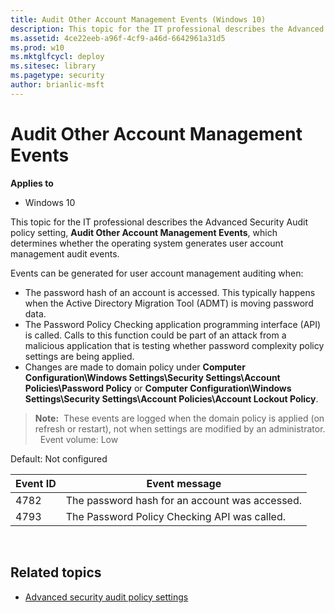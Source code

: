 ```yaml
---
title: Audit Other Account Management Events (Windows 10)
description: This topic for the IT professional describes the Advanced Security Audit policy setting, Audit Other Account Management Events, which determines whether the operating system generates user account management audit events.
ms.assetid: 4ce22eeb-a96f-4cf9-a46d-6642961a31d5
ms.prod: w10
ms.mktglfcycl: deploy
ms.sitesec: library
ms.pagetype: security
author: brianlic-msft
---
```


# Audit Other Account Management Events

**Applies to**
-   Windows 10

This topic for the IT professional describes the Advanced Security Audit policy setting, **Audit Other Account Management Events**, which determines whether the operating system generates user account management audit events.

Events can be generated for user account management auditing when:

-   The password hash of an account is accessed. This typically happens when the Active Directory Migration Tool (ADMT) is moving password data.
-   The Password Policy Checking application programming interface (API) is called. Calls to this function could be part of an attack from a malicious application that is testing whether password complexity policy settings are being applied.
-   Changes are made to domain policy under **Computer Configuration\\Windows Settings\\Security Settings\\Account Policies\\Password Policy** or **Computer Configuration\\Windows Settings\\Security Settings\\Account Policies\\Account Lockout Policy**.
> **Note:**  These events are logged when the domain policy is applied (on refresh or restart), not when settings are modified by an administrator.
 
Event volume: Low

Default: Not configured

| Event ID | Event message |
| - | - |
| 4782 | The password hash for an account was accessed. | 
| 4793 | The Password Policy Checking API was called. |
 
## Related topics

- [Advanced security audit policy settings](advanced-security-audit-policy-settings.md)
 
 
